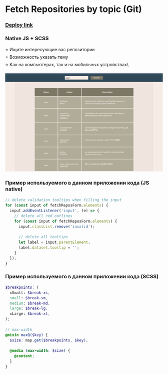 # Fetch Repositories by topic (Git)

### [Deploy link](https://istiniel.github.io/comments-nativeJS)

### Native JS + SCSS

:star: Ищите интересующие вас репозитории\
:star: Возможность указать тему\
:star: Как на компьютерах, так и на мобильных устройствах\

![preview](src/images/preview.png)

### Пример используемого в данном приложении кода (JS native)

```js
// delete validation tooltips when filling the input
for (const input of fetchReposForm.elements) {
  input.addEventListener('input', (e) => {
    // delete all red outlines
    for (const input of fetchReposForm.elements) {
      input.classList.remove('invalid');

      // delete all tooltips
      let label = input.parentElement;
      label.dataset.tooltip = '';
    }
  });
}
```

### Пример используемого в данном приложении кода (SCSS)

```scss
$breakpoints: (
  xSmall: $break-xs,
  small: $break-sm,
  medium: $break-md,
  large: $break-lg,
  xLarge: $break-xl,
);

// max-width
@mixin maxQ($key) {
  $size: map.get($breakpoints, $key);

  @media (max-width: $size) {
    @content;
  }
}
```
